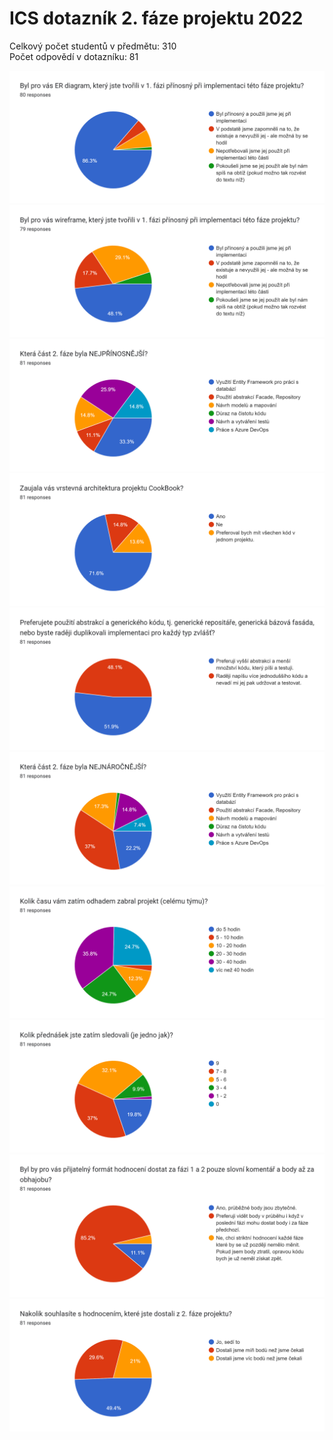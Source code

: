# ICS dotazník 2. fáze projektu 2022

Celkový počet studentů v předmětu: 310 <br>
Počet odpovědí v dotazníku: 81

![](./assets/ICS_2022_dotaznik_2_faze_projektu_01_ER_diagram.png)
![](./assets/ICS_2022_dotaznik_2_faze_projektu_02_wireframe.png)
![](./assets/ICS_2022_dotaznik_2_faze_projektu_03_nejprinosnejsi_cast.png)
![](./assets/ICS_2022_dotaznik_2_faze_projektu_04_vrstvena_architektura.png)
![](./assets/ICS_2022_dotaznik_2_faze_projektu_05_abstrakce_vs_duplikace.png)
![](./assets/ICS_2022_dotaznik_2_faze_projektu_06_nejnarocnejsi_cast.png)
![](./assets/ICS_2022_dotaznik_2_faze_projektu_07_kolik_casu.png)
![](./assets/ICS_2022_dotaznik_2_faze_projektu_08_sledovanost_prednasek.png)
![](./assets/ICS_2022_dotaznik_2_faze_projektu_09_format_hodnoceni.png)
![](./assets/ICS_2022_dotaznik_2_faze_projektu_10_souhlas_s_hodnocenim.png)
